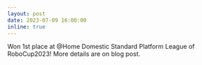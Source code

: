 ```yaml
---
layout: post
date: 2023-07-09 16:00:00
inline: true
---
```


Won 1st place at @Home Domestic Standard Platform League of RoboCup2023! More details are on blog post.
